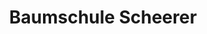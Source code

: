 ---
title: "Baumschule Scheerer"
url: /fredersdorf-vogelsdorf/baumschule-scheerer/
shop: Garten-Center
---